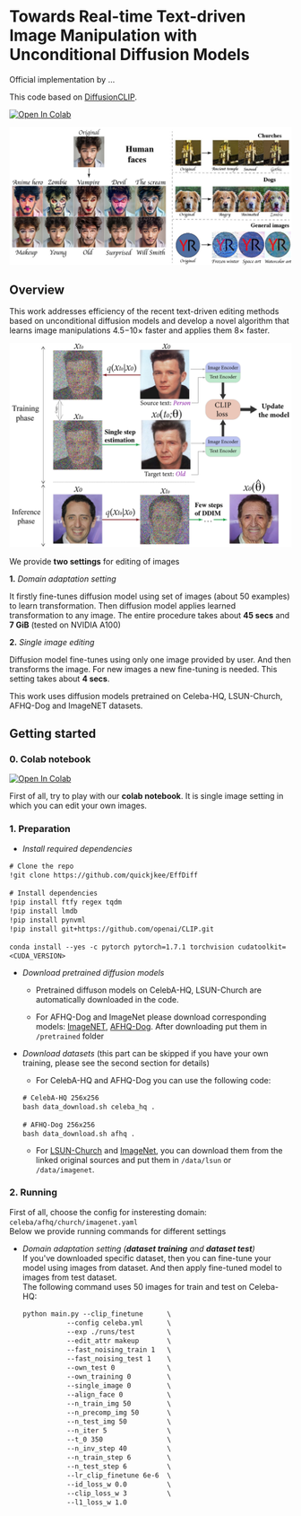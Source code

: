 # Towards Real-time Text-driven Image Manipulation with Unconditional Diffusion Models

Official implementation [](https://arxiv.org/abs/2011.13786) by ...

This code based on [DiffusionCLIP](https://github.com/gwang-kim/DiffusionCLIP).

[![Open In Colab](https://colab.research.google.com/assets/colab-badge.svg)](https://colab.research.google.com/drive/1rtu01eOB2gwr_j0gSyzXgkbMUKL_mNIx?usp=sharing)

![An image](./utils_imgs/readme.jpg)

## Overview

This work addresses efficiency of the recent text-driven editing methods based on unconditional diffusion
models and develop a novel algorithm that learns image manipulations 4.5−10× faster and applies them 8× faster.

![An image](./utils_imgs/overview-1.jpg)

We provide **two settings** for editing of images

**1.** _Domain adaptation setting_

It firstly fine-tunes diffusion model using set of images (about 50 examples) to learn transformation. 
Then diffusion model applies learned transformation to any image. The entire procedure takes about **45 secs** and **7 GiB** (tested on NVIDIA A100)

**2.** _Single image editing_

Diffusion model fine-tunes using only one image provided by user. And then transforms the image. For new images a new fine-tuning is needed. This setting takes about **4 secs**. 

This work uses diffusion models pretrained on Celeba-HQ, LSUN-Church, AFHQ-Dog and ImageNET datasets.

## Getting started

### 0. Colab notebook
[![Open In Colab](https://colab.research.google.com/assets/colab-badge.svg)](https://colab.research.google.com/drive/1rtu01eOB2gwr_j0gSyzXgkbMUKL_mNIx?usp=sharing)

First of all, try to play with our **colab notebook**. It is single image setting in which you can edit your own images.
### 1. Preparation

* _Install required dependencies_
```
# Clone the repo
!git clone https://github.com/quickjkee/EffDiff

# Install dependencies
!pip install ftfy regex tqdm
!pip install lmdb
!pip install pynvml
!pip install git+https://github.com/openai/CLIP.git

conda install --yes -c pytorch pytorch=1.7.1 torchvision cudatoolkit=<CUDA_VERSION>
```

* _Download pretrained diffusion models_

  * Pretrained diffuson models on CelebA-HQ, LSUN-Church are automatically downloaded in the code.

  * For AFHQ-Dog and ImageNet please download corresponding models: [ImageNET](https://openaipublic.blob.core.windows.net/diffusion/jul-2021/512x512_diffusion.pt), [AFHQ-Dog](https://onedrive.live.com/?authkey=%21AOIJGI8FUQXvFf8&cid=72419B431C262344&id=72419B431C262344%21103832&parId=72419B431C262344%21103807&o=OneUp).
  After downloading put them in ```/pretrained``` folder


* _Download datasets_ (this part can be skipped if you have your own training, please see the second section for details)
   * For CelebA-HQ and AFHQ-Dog you can use the following code:    
  ```
  # CelebA-HQ 256x256
  bash data_download.sh celeba_hq .
  
  # AFHQ-Dog 256x256
  bash data_download.sh afhq .
  ```
  * For [LSUN-Church](https://www.yf.io/p/lsun) and [ImageNet](https://image-net.org/index.php), you can download them from the linked original sources and put them in `/data/lsun` or `/data/imagenet`.

### 2. Running
First of all, choose the config for insteresting domain: ```celeba/afhq/church/imagenet.yaml```\
Below we provide running commands for different settings

* _Domain adaptation setting (**dataset training** and **dataset test**)_ \
If you've downloaded specific dataset, then you can fine-tune your model using images from dataset. 
And then apply fine-tuned model to images from test dataset. \
The following command uses 50 images for train and test on Celeba-HQ:

    ```
  python main.py --clip_finetune      \
               --config celeba.yml      \
               --exp ./runs/test        \
               --edit_attr makeup       \
               --fast_noising_train 1   \
               --fast_noising_test 1    \
               --own_test 0             \
               --own_training 0         \
               --single_image 0         \
               --align_face 0           \
               --n_train_img 50         \
               --n_precomp_img 50       \
               --n_test_img 50          \
               --n_iter 5               \
               --t_0 350                \
               --n_inv_step 40          \
               --n_train_step 6         \
               --n_test_step 6          \
               --lr_clip_finetune 6e-6  \
               --id_loss_w 0.0          \
               --clip_loss_w 3          \
               --l1_loss_w 1.0 
    ```
